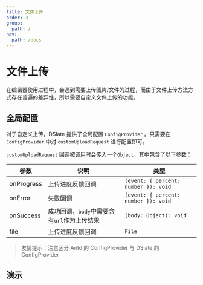 ```yaml
---
title: 文件上传
order: 3
group:
  path: /
nav:
  path: /docs
---
```


# 文件上传

在编辑器使用过程中，会遇到需要上传图片/文件的过程，而由于文件上传方法方式存在普遍的差异性，所以需要自定义文件上传的功能。

## 全局配置

对于自定义上传，DSlate 提供了全局配置 `ConfigProvider` 。只需要在 `ConfigProvider` 中对 `customUploadRequest` 进行配置即可。

`customUploadRequest` 回调被调用时会传入一个`Object`，其中包含了以下参数：

| 参数       | 说明                                        | 类型                                 |
| ---------- | ------------------------------------------- | ------------------------------------ |
| onProgress | 上传进度反馈回调                            | `(event: { percent: number }): void` |
| onError    | 失败回调                                    | `(event: { percent: number }): void` |
| onSuccess  | 成功回调，`body`中需要含有`url`作为上传结果 | `(body: Object): void`               |
| file       | 上传进度反馈回调                            | `File`                               |

> 友情提示：注意区分 Antd 的 ConfigProvider 与 DSlate 的 ConfigProvider

## 演示

<code src="../demos/upload.tsx" />
